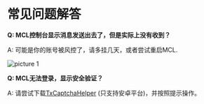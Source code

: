 # 常见问题解答

**Q: MCL控制台显示消息发送出去了，但是实际上没有收到？**

A: 可能是你的账号被风控了，请多挂几天，或者尝试重启MCL.

![picture 1](https://s2.loli.net/2022/04/25/5TyZbwV1aBuEsiY.png)  

**Q: MCL无法登录，显示安全验证？**

A: 请尝试下载[TxCaptchaHelper](https://github.com/mzdluo123/TxCaptchaHelper/releases/tag/1.2) (只支持安卓平台)，并按照提示操作。